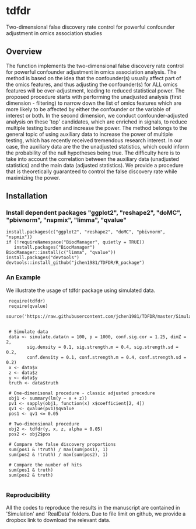 # tdfdr
Two-dimensional false discovery rate control for powerful confounder adjustment in omics association studies

## Overview
The function implements the two-dimensional false discovery rate control for powerful confounder adjustment in omics association analysis. The method is based on the idea that the confounder(s) usually affect part of the omics features, and thus adjusting the confounder(s) for ALL omics features will be over-adjustment, leading to reduced statistical power.  The proposed procedure starts with performing the unadjusted analysis (first dimension - filtering) to narrow down the list of omics features which are more likely to be affected by either the confounder or the variable of interest or both. In the second dimension, we conduct confounder-adjusted analysis on these 'top' candidates, which are enriched in signals, to reduce multiple testing burden and increase the power. The method belongs to the general topic of using auxiliary data to increase the power of multiple testing, which has recently received tremendous research interest. In our case, the auxiliary data are the the unadjusted statistics, which could inform the probability of the null hypotheses being true.  The difficulty here is to take into account the correlation between the auxiliary data (unadjusted statistics) and the main data (adjusted statistics). We provide a procedure that is theoretically guaranteed to control the false discovery rate while maximizing the power.

## Installation 

### Install dependent packages "ggplot2", "reshape2", "doMC", "pbivnorm", "nspmix", "limma", "qvalue"

```
install.packages(c("ggplot2", "reshape2", "doMC", "pbivnorm", "nspmix"))
if (!requireNamespace("BiocManager", quietly = TRUE))
   install.packages("BiocManager")
BiocManager::install(c("limma", "qvalue"))
install.packages("devtools")
devtools::install_github("jchen1981/TDFDR/R_package")
```



### An Example
We illustrate the usage of tdfdr package using simulated data.

```
 require(tdfdr)
 require(qvalue)
 source('https://raw.githubusercontent.com/jchen1981/TDFDR/master/Simulation/Code/SimFunc.R')

 
 # Simulate data
 data <- simulate.data(n = 100, p = 1000, conf.sig.cor = 1.25, dimZ = 2,
	    sig.density = 0.1, sig.strength.m = 0.4, sig.strength.sd = 0.2,
	    conf.density = 0.1, conf.strength.m = 0.4, conf.strength.sd = 0.2)
 x <- data$x
 z <- data$z
 y <- data$y
 truth <- data$truth
		
 # One-dimenisonal procedure - classic adjusted procedure
 obj1 <- summary(lm(y ~ x + z))
 pv1 <- sapply(obj1, function(x) x$coefficient[2, 4])
 qv1 <- qvalue(pv1)$qvalue
 pos1 <- qv1 <= 0.05

 # Two-dimensional procedure
 obj2 <- tdfdr(y, x, z, alpha = 0.05)
 pos2 <- obj2$pos

 # Compare the false discovery proportions
 sum(pos1 & !truth) / max(sum(pos1), 1)
 sum(pos2 & !truth) / max(sum(pos2), 1)
 
 # Compare the number of hits
 sum(pos1 & truth)
 sum(pos2 & truth)
  
```

### Reproducibility
All the codes to reproduce the results in the manuscript are contained in 'Simulation' and 'RealData' folders. Due to file limit on github, we provide a dropbox link to download the relevant data.



